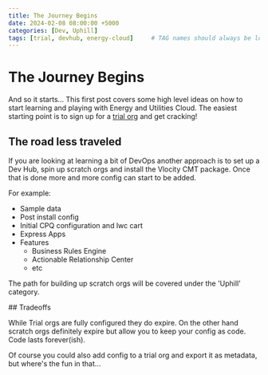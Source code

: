 ```yaml
---
title: The Journey Begins
date: 2024-02-08 08:00:00 +5000
categories: [Dev, Uphill]
tags: [trial, devhub, energy-cloud]     # TAG names should always be lowercase
---
```


# The Journey Begins

And so it starts... This first post covers some high level ideas on how to start learning and playing with Energy and Utilities Cloud. The easiest starting point is to sign up for a [trial org](https://help.salesforce.com/s/articleView?id=ind.Get_an_Energy__Utilities_Cloud_Base_Trial_Org.htm&type=5) and get cracking!

## The road less traveled

If you are looking at learning a bit of DevOps another approach is to set up a Dev Hub, spin up scratch orgs and install the Vlocity CMT package. Once that is done more and more config can start to be added. 

For example:

- Sample data
- Post install config
- Initial CPQ configuration and lwc cart
- Express Apps
- Features
  - Business Rules Engine
  - Actionable Relationship Center
  - etc

The path for building up scratch orgs will be covered under the 'Uphill' category.

## Tradeoffs

While Trial orgs are fully configured they do expire. On the other hand scratch orgs definitely expire but allow you to keep your config as code. Code lasts forever(ish).

Of course you could also add config to a trial org and export it as metadata, but where's the fun in that...